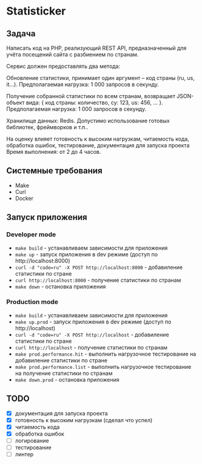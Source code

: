 # Statisticker

## Задача

Написать код на PHP, реализующий REST API, предназначенный для учёта посещений сайта с разбиением по странам.

Сервис должен предоставлять два метода:

Обновление статистики, принимает один аргумент – код страны (ru, us, it...).
Предполагаемая нагрузка: 1 000 запросов в секунду.

Получение собранной статистики по всем странам, возвращает JSON-объект вида:
{ код страны: количество, cy: 123, us: 456, ... }.
Предполагаемая нагрузка: 1 000 запросов в секунду.

Хранилище данных: Redis.
Допустимо использование готовых библиотек, фреймворков и т.п..

На оценку влияет готовность к высоким нагрузкам, читаемость кода, обработка ошибок, тестирование, документация для запуска проекта
Время выполнения: от 2 до 4 часов.

## Системные требования
- Make
- Curl
- Docker

## Запуск приложения

### Developer mode
- `make build` - устанавливаем зависимости для приложения
- `make up` - запуск приложения в dev режиме (доступ по http://localhost:8000)
- `curl -d "code=ru" -X POST http://localhost:8000` - добавиление статистики по стране
- `curl http://localhost:8000` - получение статистики по странам
- `make down` - остановка приложения

### Production mode
- `make build` - устанавливаем зависимости для приложения
- `make up.prod` - запуск приложения в dev режиме (доступ по http://localhost)
- `curl -d "code=ru" -X POST http://localhost` - добавиление статистики по стране
- `curl http://localhost` - получение статистики по странам
- `make prod.performance.hit` - выполнить нагрузочное тестирование на добавиление статистики по стране
- `make prod.performance.list` - выполнить нагрузочное тестирование на получение статистики по странам
- `make down.prod` - остановка приложения

## TODO
- [x] документация для запуска проекта
- [x] готовность к высоким нагрузкам (сделал что успел)
- [x] читаемость кода
- [x] обработка ошибок
- [ ] логирование
- [ ] тестирование
- [ ] линтер
